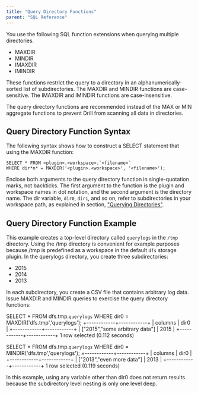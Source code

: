 ```yaml
---
title: "Query Directory Functions"
parent: "SQL Reference"
---
```

You use the following SQL function extensions when querying multiple directories.

* MAXDIR
* MINDIR
* IMAXDIR
* IMINDIR

These functions restrict the query to a directory in an alphanumerically-sorted list of subdirectories. The MAXDIR and MINDIR functions are case-sensitive. The IMAXDIR and IMINDIR functions are case-insensitive. 

The query directory functions are recommended instead of the MAX or MIN aggregate functions to prevent Drill from scanning all data in directories.

## Query Directory Function Syntax

The following syntax shows how to construct a SELECT statement that using the MAXDIR function:

    SELECT * FROM <plugin>.<workspace>.`<filename>` 
    WHERE dir*n* = MAXDIR('<plugin>.<workspace>', '<filename>');

Enclose both arguments to the query directory function in single-quotation marks, not backticks. The first argument to the function is the plugin and workspace names in dot notation, and the second argument is the directory name. The dir variable, `dir0`, `dir1`, and so on, refer to
subdirectories in your workspace path, as explained in section, ["Querying Directories"]({{site.baseurl}}/docs/querying-directories). 

## Query Directory Function Example 

This example creates a top-level directory called `querylogs` in the `/tmp` directory. Using the /tmp directory is convenient for example purposes because /tmp is predefined as a workspace in the default `dfs` storage plugin. In the querylogs directory, you create three subdirectories:

* 2015
* 2014
* 2013

In each subdirectory, you create a CSV file that contains arbitrary log data. Issue MAXDIR and MINDIR queries to exercise the query directory functions:

SELECT * FROM dfs.tmp.`querylogs` WHERE dir0 = MAXDIR('dfs.tmp','querylogs');
+------------+------------+
|  columns   |    dir0    |
+------------+------------+
| ["2015","some arbitrary data"] | 2015       |
+------------+------------+
1 row selected (0.112 seconds)

SELECT * FROM dfs.tmp.`querylogs` WHERE dir0 = MINDIR('dfs.tmp','querylogs');
+------------+------------+
|  columns   |    dir0    |
+------------+------------+
| ["2013","even more data"] | 2013       |
+------------+------------+
1 row selected (0.119 seconds)

In this example, using any variable other than dir0 does not return results because the subdirectory level nesting is only one level deep.


